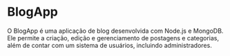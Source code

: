 # BlogApp
O BlogApp é uma aplicação de blog desenvolvida com Node.js e MongoDB. Ele permite a criação, edição e gerenciamento de postagens e categorias, além de contar com um sistema de usuários, incluindo administradores.
